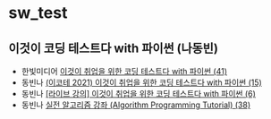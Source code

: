 # sw_test

## 이것이 코딩 테스트다 with 파이썬 (나동빈)

* 한빛미디어 [이것이 취업을 위한 코딩 테스트다 with 파이썬 (41)](https://www.youtube.com/watch?v=Mf0pYO8VAZk&list=PLVsNizTWUw7H9_of5YCB0FmsSc-K44y81&ab_channel=%ED%95%9C%EB%B9%9B%EB%AF%B8%EB%94%94%EC%96%B4)
* 동빈나 [(이코테 2021) 이것이 취업을 위한 코딩 테스트다 with 파이썬 (15)](https://www.youtube.com/watch?v=m-9pAwq1o3w&list=PLRx0vPvlEmdAghTr5mXQxGpHjWqSz0dgC&ab_channel=%EB%8F%99%EB%B9%88%EB%82%98)
* 동빈나 [[라이브 강의] 이것이 취업을 위한 코딩 테스트다 with 파이썬 (6)](https://www.youtube.com/watch?v=Lytj_xcw8mE&list=PLRx0vPvlEmdBFBFOoK649FlEMouHISo8N&ab_channel=%EB%8F%99%EB%B9%88%EB%82%98)
* 동빈나 [실전 알고리즘 강좌 (Algorithm Programming Tutorial) (38)](https://www.youtube.com/watch?v=qQ5iLNjpxSk&list=PLRx0vPvlEmdDHxCvAQS1_6XV4deOwfVrz&ab_channel=%EB%8F%99%EB%B9%88%EB%82%98)
